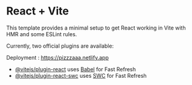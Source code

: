 # React + Vite

This template provides a minimal setup to get React working in Vite with HMR and some ESLint rules.

Currently, two official plugins are available:

Deployment : https://pizzzaaa.netlify.app

- [@vitejs/plugin-react](https://github.com/vitejs/vite-plugin-react/blob/main/packages/plugin-react/README.md) uses [Babel](https://babeljs.io/) for Fast Refresh
- [@vitejs/plugin-react-swc](https://github.com/vitejs/vite-plugin-react-swc) uses [SWC](https://swc.rs/) for Fast Refresh
